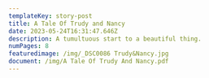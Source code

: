 ```yaml
---
templateKey: story-post
title: A Tale Of Trudy and Nancy
date: 2023-05-24T16:31:47.646Z
description: A tumultuous start to a beautiful thing.
numPages: 8
featuredimage: /img/_DSC0086 Trudy&Nancy.jpg
document: /img/A Tale Of Trudy And Nancy.pdf
---
```


